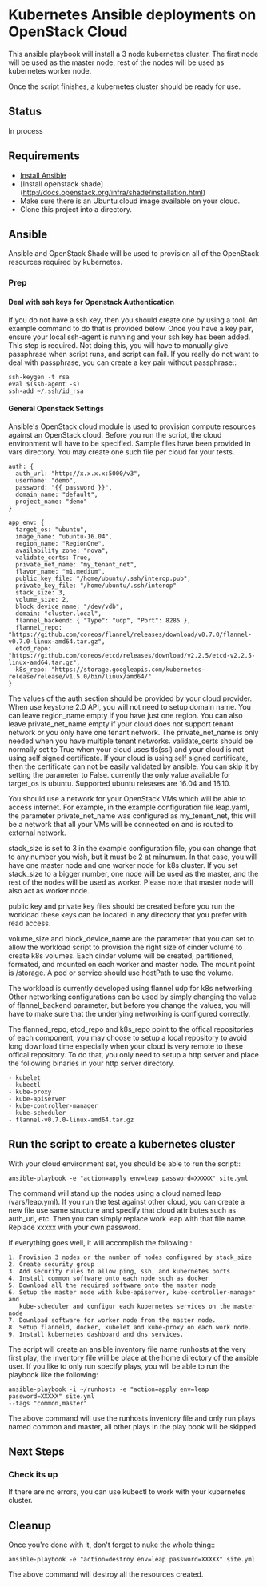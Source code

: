 # Kubernetes Ansible deployments on OpenStack Cloud

This ansible playbook will install a 3 node kubernetes cluster. The first
node will be used as the master node, rest of the nodes will be used as
kubernetes worker node.

Once the script finishes, a kubernetes cluster should be ready for use.

## Status

In process

## Requirements

- [Install Ansible](http://docs.ansible.com/ansible/intro_installation.html)
- [Install openstack shade] (http://docs.openstack.org/infra/shade/installation.html)
- Make sure there is an Ubuntu cloud image available on your cloud.
- Clone this project into a directory.

## Ansible

Ansible and OpenStack Shade will be used to provision all of the OpenStack
resources required by kubernetes.

### Prep

#### Deal with ssh keys for Openstack Authentication

If you do not have a ssh key, then you should create one by using a tool.
An example command to do that is provided below. Once you have a key pair,
ensure your local ssh-agent is running and your ssh key has been added.
This step is required. Not doing this, you will have to manually give
passphrase when script runs, and script can fail. If you really do not want
to deal with passphrase, you can create a key pair without passphrase::

    ssh-keygen -t rsa
    eval $(ssh-agent -s)
    ssh-add ~/.ssh/id_rsa

#### General Openstack Settings

Ansible's OpenStack cloud module is used to provision compute resources
against an OpenStack cloud. Before you run the script, the cloud environment
will have to be specified. Sample files have been provided in vars directory.
You may create one such file per cloud for your tests.

    auth: {
      auth_url: "http://x.x.x.x:5000/v3",
      username: "demo",
      password: "{{ password }}",
      domain_name: "default",
      project_name: "demo"
    }

    app_env: {
      target_os: "ubuntu",
      image_name: "ubuntu-16.04",
      region_name: "RegionOne",
      availability_zone: "nova",
      validate_certs: True,
      private_net_name: "my_tenant_net",
      flavor_name: "m1.medium",
      public_key_file: "/home/ubuntu/.ssh/interop.pub",
      private_key_file: "/home/ubuntu/.ssh/interop"
      stack_size: 3,
      volume_size: 2,
      block_device_name: "/dev/vdb",
      domain: "cluster.local",
      flannel_backend: { "Type": "udp", "Port": 8285 },
      flannel_repo: "https://github.com/coreos/flannel/releases/download/v0.7.0/flannel-v0.7.0-linux-amd64.tar.gz",
      etcd_repo: "https://github.com/coreos/etcd/releases/download/v2.2.5/etcd-v2.2.5-linux-amd64.tar.gz",
      k8s_repo: "https://storage.googleapis.com/kubernetes-release/release/v1.5.0/bin/linux/amd64/"
    }

The values of the auth section should be provided by your cloud provider. When
use keystone 2.0 API, you will not need to setup domain name. You can leave
region_name empty if you have just one region. You can also leave
private_net_name empty if your cloud does not support tenant network or you
only have one tenant network. The private_net_name is only needed when you
have multiple tenant networks. validate_certs should be normally set to True
when your cloud uses tls(ssl) and your cloud is not using self signed
certificate. If your cloud is using self signed certificate, then the
certificate can not be easily validated by ansible. You can skip it by setting
the parameter to False. currently the only value available for target_os is
ubuntu. Supported ubuntu releases are 16.04 and 16.10.

You should use a network for your OpenStack VMs which will be able to access
internet. For example, in the example configuration file leap.yaml, the
parameter private_net_name was configured as my_tenant_net, this will be a
network that all your VMs will be connected on and is routed to external
network.

stack_size is set to 3 in the example configuration file, you can change that
to any number you wish, but it must be 2 at minumum. In that case, you will
have one master node and one worker node for k8s cluster. If you set stack_size
to a bigger number, one node will be used as the master, and the rest of the
nodes will be used as worker. Please note that master node will also act as
worker node.

public key and private key files should be created before you run the workload
these keys can be located in any directory that you prefer with read access.

volume_size and block_device_name are the parameter that you can set to allow
the workload script to provision the right size of cinder volume to create
k8s volumes. Each cinder volume will be created, partitioned, formated, and
mounted on each worker and master node. The mount point is /storage. A pod or
service should use hostPath to use the volume.

The workload is currently developed using flannel udp for k8s networking.
Other networking configurations can be used by simply changing the value of
flannel_backend parameter, but before you change the values, you will have to
make sure that the underlying networking is configured correctly.

The flanned_repo, etcd_repo and k8s_repo point to the offical repositories
of each component, you may choose to setup a local repository to avoid long
download time especially when your cloud is very remote to these offical
repository. To do that, you only need to setup a http server and place the
following binaries in your http server directory.

    - kubelet
    - kubectl
    - kube-proxy
    - kube-apiserver
    - kube-controller-manager
    - kube-scheduler
    - flannel-v0.7.0-linux-amd64.tar.gz


## Run the script to create a kubernetes cluster

With your cloud environment set, you should be able to run the script::

    ansible-playbook -e "action=apply env=leap password=XXXXX" site.yml

The command will stand up the nodes using a cloud named leap (vars/leap.yml).
If you run the test against other cloud, you can create a new file use same
structure and specify that cloud attributes such as auth_url, etc. Then you
can simply replace work leap with that file name. Replace xxxxx with your
own password.

If everything goes well, it will accomplish the following::

    1. Provision 3 nodes or the number of nodes configured by stack_size
    2. Create security group
    3. Add security rules to allow ping, ssh, and kubernetes ports
    4. Install common software onto each node such as docker
    5. Download all the required software onto the master node
    6. Setup the master node with kube-apiserver, kube-controller-manager and
       kube-scheduler and configur each kubernetes services on the master node
    7. Download software for worker node from the master node.
    8. Setup flanneld, docker, kubelet and kube-proxy on each work node.
    9. Install kubernetes dashboard and dns services.

The script will create an ansible inventory file name runhosts at the very
first play, the inventory file will be place at the home directory of the
ansible user. If you like to only run specify plays, you will be able to run
the playbook like the following:

    ansible-playbook -i ~/runhosts -e "action=apply env=leap password=XXXXX" site.yml
    --tags "common,master"

The above command will use the runhosts inventory file and only run plays
named common and master, all other plays in the play book will be skipped.


## Next Steps

### Check its up

If there are no errors, you can use kubectl to work with your kubernetes
cluster.

## Cleanup

Once you're done with it, don't forget to nuke the whole thing::

    ansible-playbook -e "action=destroy env=leap password=XXXXX" site.yml

The above command will destroy all the resources created.
